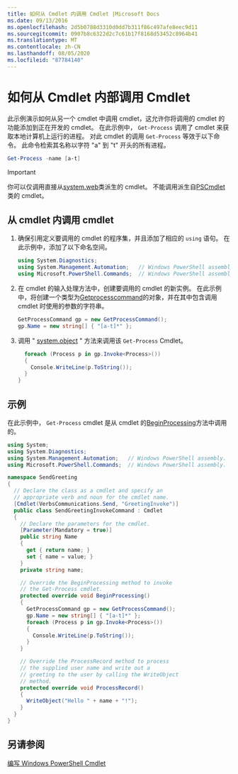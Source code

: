 ```yaml
---
title: 如何从 Cmdlet 内调用 Cmdlet |Microsoft Docs
ms.date: 09/13/2016
ms.openlocfilehash: 2d5b0788d3310d0dd7b311f86c497afe8eec9d11
ms.sourcegitcommit: 0907b8c6322d2c7c61b17f8168d53452c8964b41
ms.translationtype: MT
ms.contentlocale: zh-CN
ms.lasthandoff: 08/05/2020
ms.locfileid: "87784140"
---
```

# <a name="how-to-invoke-a-cmdlet-from-within-a-cmdlet"></a>如何从 Cmdlet 内部调用 Cmdlet

此示例演示如何从另一个 cmdlet 中调用 cmdlet，这允许你将调用的 cmdlet 的功能添加到正在开发的 cmdlet。 在此示例中， `Get-Process` 调用了 cmdlet 来获取本地计算机上运行的进程。 对此 cmdlet 的调用 `Get-Process` 等效于以下命令。 此命令检索其名称以字符 "a" 到 "t" 开头的所有进程。

```powershell
Get-Process -name [a-t]
```

> [!IMPORTANT]
> 你可以仅调用直接从[system.web](/dotnet/api/System.Management.Automation.Cmdlet)类派生的 cmdlet。 不能调用派生自[PSCmdlet](/dotnet/api/System.Management.Automation.PSCmdlet)类的 cmdlet。

## <a name="to-invoke-a-cmdlet-from-within-a-cmdlet"></a>从 cmdlet 内调用 cmdlet

1. 确保引用定义要调用的 cmdlet 的程序集，并且添加了相应的 `using` 语句。 在此示例中，添加了以下命名空间。

    ```csharp
    using System.Diagnostics;
    using System.Management.Automation;   // Windows PowerShell assembly.
    using Microsoft.PowerShell.Commands;  // Windows PowerShell assembly.
    ```

2. 在 cmdlet 的输入处理方法中，创建要调用的 cmdlet 的新实例。 在此示例中，将创建一个类型为[Getprocesscommand](/dotnet/api/Microsoft.PowerShell.Commands.GetProcessCommand)的对象，并在其中包含调用 cmdlet 时使用的参数的字符串。

    ```csharp
    GetProcessCommand gp = new GetProcessCommand();
    gp.Name = new string[] { "[a-t]*" };
    ```

3. 调用 " [system.object](/dotnet/api/System.Management.Automation.Cmdlet.Invoke) " 方法来调用该 `Get-Process` Cmdlet。

    ```csharp
      foreach (Process p in gp.Invoke<Process>())
      {
        Console.WriteLine(p.ToString());
      }
    }
    ```

## <a name="example"></a>示例

在此示例中， `Get-Process` cmdlet 是从 cmdlet 的[BeginProcessing](/dotnet/api/System.Management.Automation.Cmdlet.BeginProcessing)方法中调用的。

```csharp
using System;
using System.Diagnostics;
using System.Management.Automation;   // Windows PowerShell assembly.
using Microsoft.PowerShell.Commands;  // Windows PowerShell assembly.

namespace SendGreeting
{
  // Declare the class as a cmdlet and specify an
  // appropriate verb and noun for the cmdlet name.
  [Cmdlet(VerbsCommunications.Send, "GreetingInvoke")]
  public class SendGreetingInvokeCommand : Cmdlet
  {
    // Declare the parameters for the cmdlet.
    [Parameter(Mandatory = true)]
    public string Name
    {
      get { return name; }
      set { name = value; }
    }
    private string name;

    // Override the BeginProcessing method to invoke
    // the Get-Process cmdlet.
    protected override void BeginProcessing()
    {
      GetProcessCommand gp = new GetProcessCommand();
      gp.Name = new string[] { "[a-t]*" };
      foreach (Process p in gp.Invoke<Process>())
      {
        Console.WriteLine(p.ToString());
      }
    }

    // Override the ProcessRecord method to process
    // the supplied user name and write out a
    // greeting to the user by calling the WriteObject
    // method.
    protected override void ProcessRecord()
    {
      WriteObject("Hello " + name + "!");
    }
  }
}
```

## <a name="see-also"></a>另请参阅

[编写 Windows PowerShell Cmdlet](./writing-a-windows-powershell-cmdlet.md)
